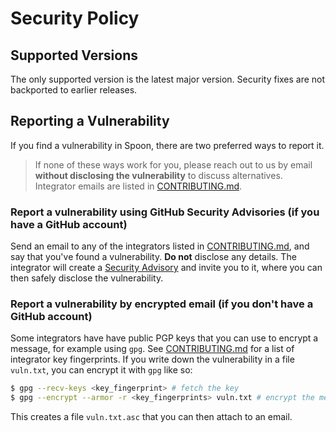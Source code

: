 # Security Policy

## Supported Versions

The only supported version is the latest major version. Security fixes are not
backported to earlier releases.

## Reporting a Vulnerability

If you find a vulnerability in Spoon, there are two preferred ways to report
it.

> If none of these ways work for you, please reach out to us by email **without
> disclosing the vulnerability** to discuss alternatives. Integrator emails are
> listed in [CONTRIBUTING.md](CONTRIBUTING.md).

### Report a vulnerability using GitHub Security Advisories (if you have a GitHub account)

Send an email to any of the integrators listed in
[CONTRIBUTING.md](CONTRIBUTING.md), and say that you've found a vulnerability.
**Do not** disclose any details. The integrator will create a
[Security Advisory](https://docs.github.com/en/code-security/security-advisories/about-github-security-advisories)
and invite you to it, where you can then safely disclose the vulnerability.

### Report a vulnerability by encrypted email (if you don't have a GitHub account)

Some integrators have have public PGP keys that you can use to encrypt a
message, for example using `gpg`. See [CONTRIBUTING.md](CONTRIBUTING.md)
for a list of integrator key fingerprints. If you write down the vulnerability
in a file `vuln.txt`, you can encrypt it with `gpg` like so:

```bash
$ gpg --recv-keys <key_fingerprint> # fetch the key
$ gpg --encrypt --armor -r <key_fingerprints> vuln.txt # encrypt the message
```

This creates a file `vuln.txt.asc` that you can then attach to an email.
